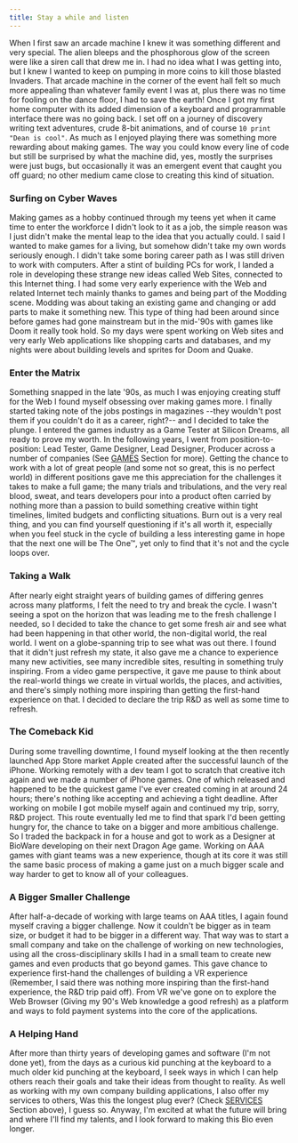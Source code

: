 ```yaml
---
title: Stay a while and listen
---
```

When I first saw an arcade machine I knew it was something different and very special. The alien bleeps and the phosphorous glow of the screen were like a siren call that drew me in. I had no idea what I was getting into, but I knew I wanted to keep on pumping in more coins to kill those blasted Invaders. That arcade machine in the corner of the event hall felt so much more appealing than whatever family event I was at, plus there was no time for fooling on the dance floor, I had to save the earth!
Once I got my first home computer with its added dimension of a keyboard and programmable interface there was no going back. I set off on a journey of discovery writing text adventures, crude 8-bit animations, and of course `10 print "Dean is cool"`.
As much as I enjoyed playing there was something more rewarding about making games. The way you could know every line of code but still be surprised by what the machine did, yes, mostly the surprises were just bugs, but occasionally it was an emergent event that caught you off guard; no other medium came close to creating this kind of situation.
### Surfing on Cyber Waves
Making games as a hobby continued through my teens yet when it came time to enter the workforce I didn't look to it as a job, the simple reason was I just didn't make the mental leap to the idea that you actually could. I said I wanted to make games for a living, but somehow didn't take my own words seriously enough.
I didn't take some boring career path as I was still driven to work with computers. After a stint of building PCs for work, I landed a role in developing these strange new ideas called Web Sites, connected to this Internet thing.
I had some very early experience with the Web and related Internet tech mainly thanks to games and being part of the Modding scene. Modding was about taking an existing game and changing or add parts to make it something new. This type of thing had been around since before games had gone mainstream but in the mid-'90s with games like Doom it really took hold. So my days were spent working on Web sites and very early Web applications like shopping carts and databases, and my nights were about building levels and sprites for Doom and Quake.
### Enter the Matrix
Something snapped in the late '90s, as much I was enjoying creating stuff for the Web I found myself obsessing over making games more. I finally started taking note of the jobs postings in magazines --they wouldn't post them if you couldn't do it as a career, right?-- and I decided to take the plunge.
I entered the games industry as a Game Tester at Silicon Dreams, all ready to prove my worth. In the following years, I went from position-to-position: Lead Tester, Game Designer, Lead Designer, Producer across a number of companies (See <a href="#games">GAMES</a> Section for more).
Getting the chance to work with a lot of great people (and some not so great, this is no perfect world) in different positions gave me this  appreciation for the challenges it takes to make a full game; the many trials and tribulations, and the very real blood, sweat, and tears developers pour into a product often carried by nothing more than a passion to build something creative within tight timelines, limited budgets and conflicting situations.
Burn out is a very real thing, and you can find yourself questioning if it's all worth it, especially when you feel stuck in the cycle of building a less interesting game in hope that the next one will be The One™, yet only to find that it's not and the cycle loops over.
### Taking a Walk
After nearly eight straight years of building games of differing genres across many platforms, I felt the need to try and break the cycle. I wasn't seeing a spot on the horizon that was leading me to the fresh challenge I needed, so I decided to take the chance to get some fresh air and see what had been happening in that other world, the non-digital world, the real world.
I went on a globe-spanning trip to see what was out there. I found that it didn't just refresh my state, it also gave me a chance to experience many new activities, see many incredible sites, resulting in something truly inspiring. From a video game perspective, it gave me pause to think about the real-world things we create in virtual worlds, the places, and activities, and there's simply nothing more inspiring than getting the first-hand experience on that. I decided to declare the trip R&D as well as some time to refresh.
### The Comeback Kid
During some travelling downtime, I found myself looking at the then recently launched App Store market Apple created after the successful launch of the iPhone. Working remotely with a dev team I got to scratch that creative itch again and we made a number of iPhone games. One of which released and happened to be the quickest game I've ever created coming in at around 24 hours; there's nothing like accepting and achieving a tight deadline.
After working on mobile I got mobile myself again and continued my trip, sorry, R&D project. This route eventually led me to find that spark I'd been getting hungry for, the chance to take on a bigger and more ambitious challenge. So I traded the backpack in for a house and got to work as a Designer at BioWare developing on their next Dragon Age game.
Working on AAA games with giant teams was a new experience, though at its core it was still the same basic process of making a game just on a much bigger scale and way harder to get to know all of your colleagues.
### A Bigger Smaller Challenge
After half-a-decade of working with large teams on AAA titles, I again found myself craving a bigger challenge. Now it couldn't be bigger as in team size, or budget it had to be bigger in a different way. That way was to start a small company and take on the challenge of working on new technologies, using all the cross-disciplinary skills I had in a small team to create new games and even products that go beyond games.
This gave chance to experience first-hand the challenges of building a VR experience (Remember, I said there was nothing more inspiring than the first-hand experience, the R&D trip paid off). From VR we've gone on to explore the Web Browser (Giving my 90's Web knowledge a good refresh) as a platform and ways to fold payment systems into the core of the applications.
### A Helping Hand
After more than thirty years of developing games and software (I'm not done yet), from the days as a curious kid punching at the keyboard to a much older kid punching at the keyboard, I seek ways in which I can help others reach their goals and take their ideas from thought to reality.
As well as working with my own company building applications, I also offer my services to others, Was this the longest plug ever? (Check <a href="/#/pages/services">SERVICES</a> Section above), I guess so. Anyway, I'm excited at what the future will bring and where I'll find my talents, and I look forward to making this Bio even longer.
